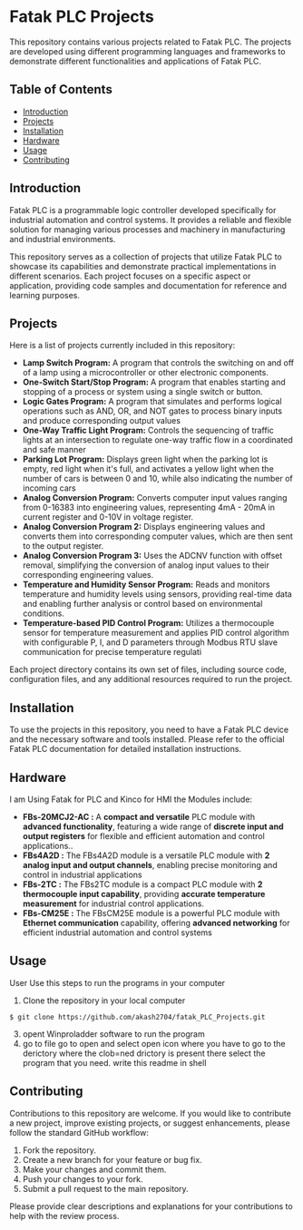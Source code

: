 # Fatak PLC Projects

This repository contains various projects related to Fatak PLC. The projects are developed using different programming languages and frameworks to demonstrate different functionalities and applications of Fatak PLC.

## Table of Contents

- [Introduction](#introduction)
- [Projects](#projects)
- [Installation](#installation)
- [Hardware](#Hardware)
- [Usage](#usage)
- [Contributing](#contributing)

## Introduction

Fatak PLC is a programmable logic controller developed specifically for industrial automation and control systems. It provides a reliable and flexible solution for managing various processes and machinery in manufacturing and industrial environments.

This repository serves as a collection of projects that utilize Fatak PLC to showcase its capabilities and demonstrate practical implementations in different scenarios. Each project focuses on a specific aspect or application, providing code samples and documentation for reference and learning purposes.

## Projects

Here is a list of projects currently included in this repository:

- **Lamp Switch Program:** A program that controls the switching on and off of a lamp using a microcontroller or other electronic components.
- **One-Switch Start/Stop Program:** A program that enables starting and stopping of a process or system using a single switch or button.
- **Logic Gates Program:** A program that simulates and performs logical operations such as AND, OR, and NOT gates to process binary inputs and produce corresponding output values
- **One-Way Traffic Light Program:** Controls the sequencing of traffic lights at an intersection to regulate one-way traffic flow in a coordinated and safe manner
- **Parking Lot Program:** Displays green light when the parking lot is empty, red light when it's full, and activates a yellow light when the number of cars is between 0 and 10, while also indicating the number of incoming cars
- **Analog Conversion Program:** Converts computer input values ranging from 0-16383 into engineering values, representing 4mA - 20mA in current register and 0-10V in voltage register.
- **Analog Conversion Program 2:** Displays engineering values and converts them into corresponding computer values, which are then sent to the output register.
- **Analog Conversion Program 3:** Uses the ADCNV function with offset removal, simplifying the conversion of analog input values to their corresponding engineering values.
- **Temperature and Humidity Sensor Program:** Reads and monitors temperature and humidity levels using sensors, providing real-time data and enabling further analysis or control based on environmental conditions.
- **Temperature-based PID Control Program:** Utilizes a thermocouple sensor for temperature measurement and applies PID control algorithm with configurable P, I, and D parameters through Modbus RTU slave communication for precise temperature regulati

Each project directory contains its own set of files, including source code, configuration files, and any additional resources required to run the project.

## Installation

To use the projects in this repository, you need to have a Fatak PLC device and the necessary software and tools installed. Please refer to the official Fatak PLC documentation for detailed installation instructions.

## Hardware
I am Using Fatak for PLC and Kinco for HMI the Modules include:
- **FBs-20MCJ2-AC :**  A **compact and versatile** PLC module with **advanced functionality**, featuring a wide range of **discrete input and output registers** for flexible and efficient automation and control applications..
- **FBs4A2D :** The FBs4A2D module is a versatile PLC module with **2 analog input and output channels**, enabling precise monitoring and control in industrial applications
- **FBs-2TC :** The FBs2TC module is a compact PLC module with **2 thermocouple input capability**, providing **accurate temperature measurement** for industrial control applications.
- **FBs-CM25E :** The FBsCM25E module is a powerful PLC module with **Ethernet communication** capability, offering **advanced networking** for efficient industrial automation and control systems

## Usage
User
Use this steps to run the programs in your computer 
1. Clone the repository in your local computer
```
$ git clone https://github.com/akash2704/fatak_PLC_Projects.git
```
3. opent Winproladder software to run the program
4. go to file
go to open and select open icon where you have to go to the derictory where the clob=ned drictory is present there select the program that you need.
write this  readme in shell

## Contributing

Contributions to this repository are welcome. If you would like to contribute a new project, improve existing projects, or suggest enhancements, please follow the standard GitHub workflow:

1. Fork the repository.
2. Create a new branch for your feature or bug fix.
3. Make your changes and commit them.
4. Push your changes to your fork.
5. Submit a pull request to the main repository.

Please provide clear descriptions and explanations for your contributions to help with the review process.
